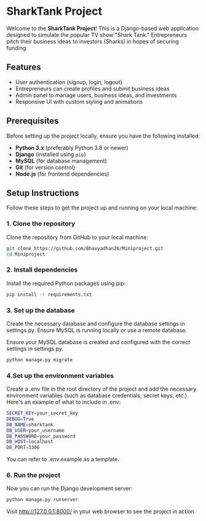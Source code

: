 # SharkTank Project

Welcome to the **SharkTank Project**! This is a Django-based web application designed to simulate the popular TV show "Shark Tank." Entrepreneurs pitch their business ideas to investors (Sharks) in hopes of securing funding.

## Features

- User authentication (signup, login, logout)
- Entrepreneurs can create profiles and submit business ideas
- Admin panel to manage users, business ideas, and investments
- Responsive UI with custom styling and animations

## Prerequisites

Before setting up the project locally, ensure you have the following installed:

- **Python 3.x** (preferably Python 3.8 or newer)
- **Django** (installed using `pip`)
- **MySQL** (for database management)
- **Git** (for version control)
- **Node.js** (for frontend dependencies)

## Setup Instructions

Follow these steps to get the project up and running on your local machine:

### 1. Clone the repository 
Clone the repository from GitHub to your local machine:

```bash
git clone https://github.com/Bhavyadhan26/Miniproject.git
cd Miniproject
```
### 2. Install dependencies
Install the required Python packages using pip:
```bash
pip install -r requirements.txt
```
### 3. Set up the database
Create the necessary database and configure the database settings in settings.py. Ensure MySQL is running locally or use a remote database.

Ensure your MySQL database is created and configured with the correct settings in settings.py.
```bash
python manage.py migrate
```
### 4.Set up the environment variables
Create a .env file in the root directory of the project and add the necessary environment variables (such as database credentials, secret keys, etc.). 
Here's an example of what to include in .env:


```bash
SECRET_KEY=your_secret_key
DEBUG=True
DB_NAME=sharktank
DB_USER=your_username
DB_PASSWORD=your_password
DB_HOST=localhost
DB_PORT=3306
```
You can refer to .env.example as a template.

### 6. Run the project
Now you can run the Django development server:

```bash
python manage.py runserver
```
Visit http://127.0.0.1:8000/ in your web browser to see the project in action.

